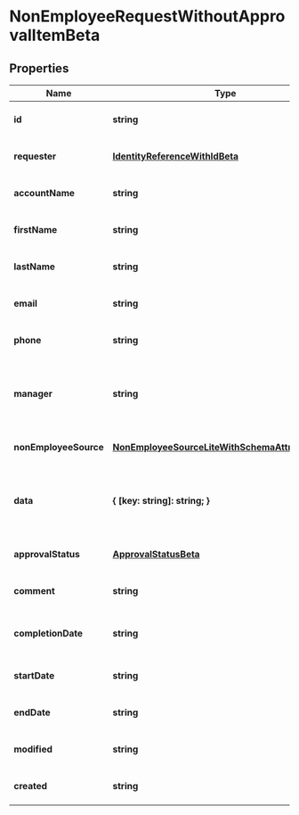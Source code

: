 # NonEmployeeRequestWithoutApprovalItemBeta

## Properties

Name | Type | Description | Notes
------------ | ------------- | ------------- | -------------
**id** | **string** | Non-Employee request id. | [optional] [default to undefined]
**requester** | [**IdentityReferenceWithIdBeta**](IdentityReferenceWithIdBeta.md) |  | [optional] [default to undefined]
**accountName** | **string** | Requested identity account name. | [optional] [default to undefined]
**firstName** | **string** | Non-Employee\&#39;s first name. | [optional] [default to undefined]
**lastName** | **string** | Non-Employee\&#39;s last name. | [optional] [default to undefined]
**email** | **string** | Non-Employee\&#39;s email. | [optional] [default to undefined]
**phone** | **string** | Non-Employee\&#39;s phone. | [optional] [default to undefined]
**manager** | **string** | The account ID of a valid identity to serve as this non-employee\&#39;s manager. | [optional] [default to undefined]
**nonEmployeeSource** | [**NonEmployeeSourceLiteWithSchemaAttributesBeta**](NonEmployeeSourceLiteWithSchemaAttributesBeta.md) |  | [optional] [default to undefined]
**data** | **{ [key: string]: string; }** | Additional attributes for a non-employee. Up to 10 custom attributes can be added. | [optional] [default to undefined]
**approvalStatus** | [**ApprovalStatusBeta**](ApprovalStatusBeta.md) |  | [optional] [default to undefined]
**comment** | **string** | Comment of requester | [optional] [default to undefined]
**completionDate** | **string** | When the request was completely approved. | [optional] [default to undefined]
**startDate** | **string** | Non-Employee employment start date. | [optional] [default to undefined]
**endDate** | **string** | Non-Employee employment end date. | [optional] [default to undefined]
**modified** | **string** | When the request was last modified. | [optional] [default to undefined]
**created** | **string** | When the request was created. | [optional] [default to undefined]


